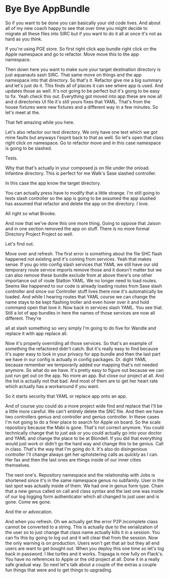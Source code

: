 # Bye Bye AppBundle

So if you want to be done you can basically your old code lives. And about all
of my new coach happy to see that over time you might decide to migrate all
these files into SIRC but if you want to do it all at once it's not as hard as
you think.

If you're using PGE store. So first right click app bundle right click on the
Apple namespace and go to refactor. Move move this to the app namespace.

Then down here you want to make sure your target destination directory is just
aquanauts sash SIRC. That same move on things and the app namespace into that
directory. So that's it. Refactor give me a big summary and let's just do it.
This finds all of places it can see where app is used. And updates those as
well. It's not going to be perfect but it's going to be easy to fix. Yeah check
this out. Everything got moved into app these are now all and d directories UI
file it's still yours fixes that YAML. That's from the house fixtures were new
fixtures and a different way in a few minutes. So let's meet at the.

That felt amazing while you here.

Let's also refactor our test directory. We only have one test which we got mine
faults but anyways l'esprit back to that as well. So let's open that class
right click on namespace. Go to refactor move and in this case namespace is
going to be slashed.

Tests.

Why that that's actually in your composed js on file under the onload.
Infantine directory. This is perfect for me Walk's Sase slashed controller.

In this case the app know the target directory.

You can actually press have to modify that a little strange. I'm still going to
tests slash controller so the app is going to be assumed the app slushed has
assumed that refactor and delete the app on the directory. I love.

All right so what Brooke.

And now that we've done this one more thing. Going to oppose that Jaison and in
one section removed the app on stuff. There is no more formal Directory Project
Project so well.

Let's find out.

Move over and refresh. The first error is something about the file SHC flash
happened not existing and it's coming from services. Yeah that makes sense. If
you go into config slash services that YAML we still have our old temporary
route service imports remove those and it doesn't matter but we can also remove
these bundle exclude from at above there's one other importance out of route
Statton YAML. We no longer need to load routes. Seems like happened to our code
is already loading routes from Sase slash controller and since our Controller
stuff lives there now it's automatically be loaded. And while I hearing routes
that YAML course we can change the name stays to be kept flashing troller and
even hover over it and hold command open that love it. Now back in services
slash YAML. You see that. Still a lot of app bundles in here the names of those
services are now all different. They're

all at slash something so very simply I'm going to do five for Wandle and
replace it with app replace all.

Now it's properly overriding all those services. So that's an example of
something the refactored didn't catch. But it's really easy to find because
it's super easy to look in your privacy for app bundle and then the last part
we have in our config is actually in config packages. Dr. dight YAML because
remember we temporarily added our mapping that's not needed anymore. So what do
we have. It's pretty easy to figure out because we can just run get out on the
app. No more an app. But close our project at all. And the list is actually not
that bad. And most of them are to get her heart rate which actually has a
workaround if you want.

So it starts security that YAML or replace app onto an app.

And of course you could do a more project wide find and replace that I'll be a
little more careful. We can't entirely delete the SNC file. And then we have
two controllers genius and controller and genius controller. In these cases I'm
not going to do a finer place to search for Apple on board. So the scale
repository because the Mabi is gone. That's not correct anymore. You could
technically change that to just ask or you could actually go into your doctor
and YAML and change the place to be at Blondell. If you did that everything
would just work or didn't go the hard way and change this to be genius. Call in
class. That's the way that I'm going do it. It's also do disingenious
controller I'll change always get her upholstering calls as quickly as I can.
Her fax and then the last ones are things inside of our inner cities themselves.

The next one's. Repository namespace and the relationship with Jobs is
shortened since it's in the same namespace genus no subfamily. User in the last
spot was actually inside of them. We had one in genus form type. Chain that a
new genus called on call and class syntax and the last one was inside of our
log logging form authenticator which all changed to just user and is gone. Come
we gone.

And the or advocation.

And when you refresh. Oh we actually get the error P2P incomplete class cannot
be converted to a string. This is actually due to the serialization of the user
so to just change that class name actually kills it in a session. You can fix
this by going to log out and it will clear that from the session. Now the only
warning is on production. Users won't get that air but they all end users are
want to get bought out. When you deploy this one time so let's log back in
password. I like turtles and it works. Trapaga is now fully on Flack's. You
have no references to Apple or the old project at all. Done it in a really safe
gradual way. So next let's talk about a couple of the extras a couple fun
things that were and to get things to upgrading.
